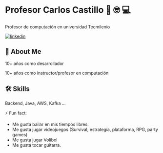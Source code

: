 
# Profesor Carlos Castillo  👋 🤓 💻

Profesor de computación en universidad Tecmilenio

[![linkedin](https://img.shields.io/badge/linkedin-0A66C2?style=for-the-badge&logo=linkedin&logoColor=white)](https://www.linkedin.com/in/carlos-iv%C3%A1n-castillo-sep%C3%BAlveda-46825329/)


## 🚀 About Me
10+ años como desarrollador 

10+ años como instructor/profesor en computación


## 🛠 Skills
Backend, Java, AWS, Kafka ...


⚡ Fun fact:
-  Me gusta bailar en mis tiempos libres.
-  Me gusta jugar videojuegos (Survival, estrategía, plataforma, RPG, party games)
-  Me gusta jugar Volibol
-  Me gusta tocar guitarra.

<!--
**Prof-Carlos-Castillo/Prof-Carlos-Castillo** is a ✨ _special_ ✨ repository because its `README.md` (this file) appears on your GitHub profile.

Here are some ideas to get you started:

- 🔭 I’m currently working on ...
- 🌱 I’m currently learning ...
- 👯 I’m looking to collaborate on ...
- 🤔 I’m looking for help with ...
- 💬 Ask me about ...
- 📫 How to reach me: ...
- 😄 Pronouns: ...

-->
